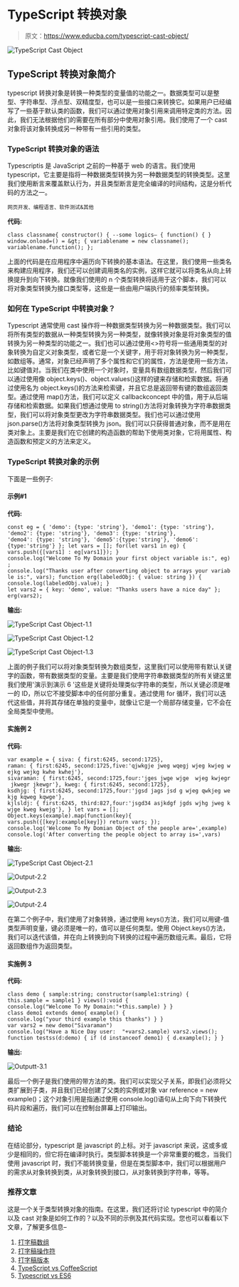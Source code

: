 # TypeScript 转换对象

> 原文：<https://www.educba.com/typescript-cast-object/>

![TypeScript Cast Object](img/d750c3e924843e20c8992724e597db80.png)



## TypeScript 转换对象简介

typescript 转换对象是转换一种类型的变量值的功能之一。数据类型可以是整型、字符串型、浮点型、双精度型，也可以是一些接口来转换它。如果用户已经编写了一些基于默认类的函数，我们可以通过使用对象引用来调用特定类的方法。因此，我们无法根据他们的需要在所有部分中使用对象引用。我们使用了一个 cast 对象将该对象转换成另一种带有一些引用的类型。

### TypeScript 转换对象的语法

Typescriptis 是 JavaScript 之前的一种基于 web 的语言。我们使用 typescript，它主要是指将一种数据类型转换为另一种数据类型的转换类型。这里我们使用断言来覆盖默认行为，并且类型断言是完全编译的时间结构，这是分析代码的方法之一。

<small>网页开发、编程语言、软件测试&其他</small>

**代码:**

`class classname{
constructor()
{
--some logics—
{
function()
{
}
window.onload=() = &gt;
{
variablename = new classname();
variablename.function();
};`

上面的代码是在应用程序中遍历向下转换的基本语法。在这里，我们使用一些类名来构建应用程序，我们还可以创建调用类名的实例，这样它就可以将类名从向上转换提升到向下转换。就像我们使用的 n 个类型转换将适用于这个脚本，我们可以将对象类型转换为接口类型等，这些是一些由用户端执行的频率类型转换。

### 如何在 TypeScript 中转换对象？

Typescript 通常使用 cast 操作将一种数据类型转换为另一种数据类型。我们可以将所有类型的数据从一种类型转换为另一种类型，就像转换对象是将对象类型的值转换为另一种类型的功能之一。我们也可以通过使用<>符号将一些通用类型的对象转换为自定义对象类型，或者它是一个关键字，用于将对象转换为另一种类型，如数组等。通常，对象已经声明了多个属性和它们的属性，方法是使用一些方法，比如键值对。当我们在类中使用一个对象时，变量具有数组数据类型，然后我们可以通过使用像 object.keys()、object.values()这样的键来存储和检索数据。将通过使用名为 object.keys()的方法来检索键，并且它总是返回带有键的数组返回类型。通过使用 map()方法，我们可以定义 callbackconcept 中的值，用于从后端存储和检索数据。如果我们想通过使用 to string()方法将对象转换为字符串数据类型，我们可以将对象类型更改为字符串数据类型。我们也可以通过使用 json.parse()方法将对象类型转换为 json。我们可以只获得普通对象，而不是用在类对象上。主要是我们在它创建的构造函数的帮助下使用类对象，它将用属性、构造函数和预定义的方法来定义。

### TypeScript 转换对象的示例

下面是一些例子:

#### 示例#1

**代码:**

`const eg = {
'demo': {type: 'string'},
'demo1': {type: 'string'},
'demo2': {type: 'string'},
'demo3': {type: 'string'},
'demo4': {type: 'string'},
'demo5':{type:'string'},
'demo6':{type:'string'}
};
let vars = [];
for(let vars1 in eg) {
vars.push({[vars1] : eg[vars1]});
}
console.log("Welcome To My Domain your first object variable is:", eg);
console.log("Thanks user after converting object to arrays your variable is:", vars);
function erg(labeledObj: { value: string }) {
console.log(labeledObj.value);
}
let vars2 = { key: 'demo', value: "Thanks users have a nice day" };
erg(vars2);`

**输出:**

![TypeScript Cast Object-1.1](img/4a29615cff261a0bdc8d68535814f34c.png)



![TypeScript Cast Object-1.2](img/c2af3afc8853a8520a9d8ba4f478c840.png)



![TypeScript Cast Object-1.3](img/60fcd65cf4ce6c04b6ddb4c5a8c78a15.png)



上面的例子我们可以将对象类型转换为数组类型，这里我们可以使用带有默认关键字的函数，带有数据类型的变量。主要是我们使用字符串数据类型的所有关键这里我们使用'演示到演示 6 '这些是关键将处理类似字符串的类型，所以关键必须是唯一的 ID，所以它不接受脚本中的任何部分重复。通过使用 for 循环，我们可以迭代这些值，并将其存储在单独的变量中，就像让它是一个局部存储变量，它不会在全局类型中使用。

#### 实施例 2

**代码:**

`var example = {
siva: { first:6245, second:1725},
raman: { first:6245, second:1725,five:'qjwkgje jweg wqegj wjeg kwjeg wejkg wejkg kwhe kwhej'},
sivaraman: { first:6245, second:1725,four:'jges jwge wjge  wjeg kwjegr jkwegr jkewgr'},
kweg: { first:6245, second:1725},
ksdhjg: { first:6245, second:1725,four:'jgsd jags jsd g wjeg qwkjeg wekjg kqweg kqwge'},
kjlsldj: { first:6245, third:827,four:'jsgd34 asjkdgf jgds wjhg jweg kwjge kweg kwejg'},
}
let vars = [];
Object.keys(example).map(function(key){
vars.push({[key]:example[key]})
return vars;
});
console.log('Welcome To My Domian Object of the people are=',example)
console.log('After converting the people object to array is=',vars)`

**输出:**

![TypeScript Cast Object-2.1](img/ebe1042c9b33d8a03819bb6b9fff15ad.png)



![Output-2.2](img/f16ddd118b5548bb243001393ef7fdcd.png)



![Output-2.3](img/b0fb5d81e1777bd12d78f9b7de1dc759.png)



![Output-2.4](img/2a53f343dd44abe04044236e780bfe2b.png)



在第二个例子中，我们使用了对象转换，通过使用 keys()方法，我们可以用键-值类型声明变量，键必须是唯一的，值可以是任何类型。使用 Object.keys()方法，我们可以迭代该值，并在向上转换到向下转换的过程中遍历数组元素。最后，它将返回数组作为返回类型。

#### 实施例 3

**代码:**

`class demo {
sample:string;
constructor(sample1:string) {
this.sample = sample1
}
views():void {
console.log("Welcome To My Domain:"+this.sample)
}
}
class demo1 extends demo{
example()
{
console.log("your third example this thanks")
}
}
var vars2 = new demo("Sivaraman")
console.log("Have a Nice Day user:  "+vars2.sample)
vars2.views();
function testss(d:demo) {
if (d instanceof demo1) {
d.example();
}
}`

**输出:**

![Outputt-3.1](img/bc3d918bc35681929b7ce3fac0dfbf6c.png)



最后一个例子是我们使用的带方法的类。我们可以实现父子关系，即我们必须将父类扩展到子类，并且我们已经创建了父类的实例或对象 var reference = new example()；这个对象引用是指通过使用 console.log()语句从上向下向下转换代码片段和遍历，我们可以在控制台屏幕上打印输出。

### 结论

在结论部分，typescript 是 javascript 的上标。对于 javascript 来说，这或多或少是相同的，但它将在编译时执行。类型脚本转换是一个非常重要的概念，当我们使用 javascript 时，我们不能转换变量，但是在类型脚本中，我们可以根据用户的需求从对象转换到类，从对象转换到接口，从对象转换到字符串，等等。

### 推荐文章

这是一个关于类型转换对象的指南。在这里，我们还将讨论 typescript 中的简介以及 cast 对象是如何工作的？以及不同的示例及其代码实现。您也可以看看以下文章，了解更多信息–

1.  [打字稿数组](https://www.educba.com/typescript-array/)
2.  [打字稿操作符](https://www.educba.com/typescript-operators/)
3.  [打字稿版本](https://www.educba.com/typescript-versions/)
4.  [TypeScript vs CoffeeScript](https://www.educba.com/typescript-vs-coffeescript/)
5.  [Typescript vs ES6](https://www.educba.com/typescript-vs-es6/)





